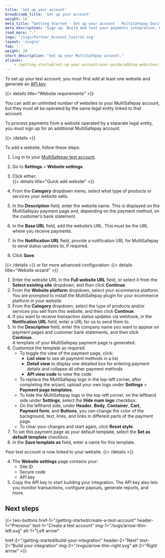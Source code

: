 ```yaml
---
title: 'Set up your account'
breadcrumb_title: 'Set up your account'
weight: 10
meta_title: "Getting Started - Set up your account - MultiSafepay Docs"
meta_description: "Sign up. Build and test your payments integration. Explore our products and services. Use our API Reference, SDKs, and wrappers. Get support."
read_more: "."
logo: '/svgs/Partner_Account_Control.svg'
layout: 'single'
faq: '.'
weight: 20
short_description: "Set up your MultiSafepay account."
aliases:
    - /getting-started/set-up-your-account/user-guide/adding-websites/
---
```


To set up your test account, you must first add at least one website and generate an [API key](/faq/general/multisafepay-glossary/#api-key). 

{{< details title="Website requirements" >}}

You can add an unlimited number of websites to your MultiSafepay account, but they must all be operated by the same legal entity linked to that account.

To process payments from a website operated by a separate legal entity, you must sign up for an additional MultiSafepay account.

{{< /details >}} 

To add a website, follow these steps:

1. Log in to your [MultiSafepay test account](https://testmerchant.multisafepay.com). 
2. Go to **Settings** > **Website settings**.
3. Click either:  
    {{< details title="Quick add website" >}}

1. From the **Category** dropdown menu, select what type of products or services your website sells.
2. In the **Description** field, enter the website name. This is displayed on the MultiSafepay payment page and, depending on the payment method, on the customer’s bank statement.
3. In the **Base URL** field, add the website’s URL. This must be the URL where you receive payments.
4. In the **Notification URL** field, provide a notification URL for MultiSafepay to send status updates to, if required.
5. Click **Save**.

{{< /details >}} 
    or for more advanced configuration:
{{< details title="Website wizard" >}}

1. Enter the website URL in the **Full website URL** field, or select it from the **Select existing site** dropdown, and then click **Continue**.
2. From the **Website platform** dropdown, select your ecommerce platform.  
    You are prompted to install the MultiSafepay plugin for your ecommerce platform in your website. 
3. From the **Category** dropdown, select the type of products and/or services you sell from this website, and then click **Continue**.
4. If you want to receive transaction status updates via webhook, in the **Notification URL** field, enter a URL for us to send them to.
5. In the **Description** field, enter the company name you want to appear on payment pages and customer bank statements, and then click **Continue**.  
    A template of your MultiSafepay payment page is generated.
6. Customize the template as required.  
    - To toggle the view of the payment page, click:
        - **List view** to see all payment methods in a list
        - **Detail view** to display one detailed box for entering payment details and collapse all other payment methods
        - **API view code** to view the code
    - To replace the MultiSafepay logo in the top-left corner, after completing the wizard, upload your own logo under **Settings** > **Payment page templates**.
    - To hide the MultiSafepay logo in the top-left corner, on the lefthand side under **Settings**, select the **Hide main logo** checkbox.
    - On the lefthand side, under **Header**, **Body**, **Container**, **Cart**, **Payment form**, and **Buttons**, you can change the color of the background, text, lines, and links in different parts of the payment page.
    - To clear your changes and start again, click **Reset style**.
7. To set this payment page as your default template, select the **Set as default template** checkbox. 
8. In the **Save template as** field, enter a name for this template.  

Your test account is now linked to your website. 
{{< /details >}} 

4. The **Website settings** page contains your:  
    - Site ID
    - Secure code
    - API key
5. Copy the API key to start building your integration. The API key also lets you monitor transactions, configure payouts, generate reports, and more. 

## Next steps

{{< two-buttons
href-1="/getting-started/create-a-test-account" header-1="Previous" text-1="Create a test account" img-1="/svgs/arrow-thin-left.svg" alt-1="Left arrow" 

href-2="/getting-started/build-your-integration" header-2="Next" text-2="Build your integration" img-2="/svgs/arrow-thin-right.svg" alt-2="Right arrow" >}}